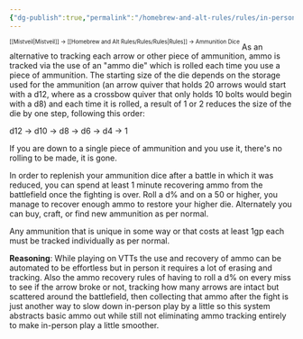 ```yaml
---
{"dg-publish":true,"permalink":"/homebrew-and-alt-rules/rules/in-person-games/ammunition-dice/"}
---
```


<sup><sup>[[Mistveil\|Mistveil]] → [[Homebrew and Alt Rules/Rules/Rules\|Rules]] → Ammunition Dice</sup></sup>
As an alternative to tracking each arrow or other piece of ammunition, ammo is tracked via the use of an "ammo die" which is rolled each time you use a piece of ammunition. The starting size of the die depends on the storage used for the ammunition (an arrow quiver that holds 20 arrows would start with a d12, where as a crossbow quiver that only holds 10 bolts would begin with a d8) and each time it is rolled, a result of 1 or 2 reduces the size of the die by one step, following this order:

d12 → d10 → d8 → d6 → d4 → 1

If you are down to a single piece of ammunition and you use it, there's no rolling to be made, it is gone. 

In order to replenish your ammunition dice after a battle in which it was reduced, you can spend at least 1 minute recovering ammo from the battlefield once the fighting is over. Roll a d% and on a 50 or higher, you manage to recover enough ammo to restore your higher die. Alternately you can buy, craft, or find new ammunition as per normal.

Any ammunition that is unique in some way or that costs at least 1gp each must be tracked individually as per normal.

**Reasoning**: While playing on VTTs the use and recovery of ammo can be automated to be effortless but in person it requires a lot of erasing and tracking. Also the ammo recovery rules of having to roll a d% on every miss to see if the arrow broke or not, tracking how many arrows are intact but scattered around the battlefield, then collecting that ammo after the fight is just another way to slow down in-person play by a little so this system abstracts basic ammo out while still not eliminating ammo tracking entirely to make in-person play a little smoother. 
